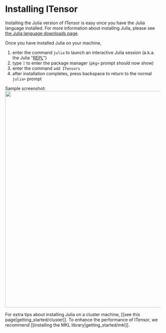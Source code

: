 # Installing ITensor

Installing the Julia version of ITensor is easy once you
have the Julia language installed. For more information about
installing Julia, please see <a href="https://julialang.org/downloads/">the Julia language downloads page</a>.

Once you have installed Julia on your machine,

1. enter the command `julia` to launch an interactive Julia session (a.k.a. the Julia "[REPL](https://docs.julialang.org/en/v1/stdlib/REPL/)")
2. type `]` to enter the package manager (`pkg>` prompt should now show)
3. enter the command `add ITensors`
4. after installation completes, press backspace to return to the normal `julia>` prompt

Sample screenshot:
<img width="700px" src="docs/VERSION/getting_started/installing/install_screenshot.png"/>

For extra tips about installing Julia on a cluster machine, [[see this page|getting_started/cluster]].
To enhance the performance of ITensor, we recommend [[installing the MKL library|getting_started/mkl]].


